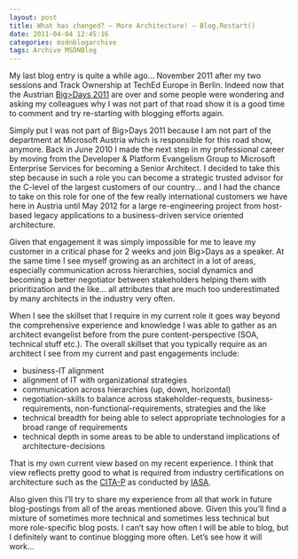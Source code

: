 ```yaml
---
layout: post
title: What has changed? – More Architecture! – Blog.Restart()
date: 2011-04-04 12:45:16
categories: msdnblogarchive
tags: Archive MSDNBlog
---
```


My last blog entry is quite a while ago… November 2011 after my two sessions and Track Ownership at TechEd Europe in Berlin. Indeed now that the Austrian [Big>Days 2011](http://www.microsoft.com/austria/bigdays) are over and some people were wondering and asking my colleagues why I was not part of that road show it is a good time to comment and try re-starting with blogging efforts again.

 Simply put I was not part of Big>Days 2011 because I am not part of the department at Microsoft Austria which is responsible for this road show, anymore. Back in June 2010 I made the next step in my professional career by moving from the Developer & Platform Evangelism Group to Microsoft Enterprise Services for becoming a Senior Architect. I decided to take this step because in such a role you can become a strategic trusted advisor for the C-level of the largest customers of our country… and I had the chance to take on this role for one of the few really international customers we have here in Austria until May 2012 for a large re-engineering project from host-based legacy applications to a business-driven service oriented architecture.

 Given that engagement it was simply impossible for me to leave my customer in a critical phase for 2 weeks and join Big>Days as a speaker. At the same time I see myself growing as an architect in a lot of areas, especially communication across hierarchies, social dynamics and becoming a better negotiator between stakeholders helping them with prioritization and the like… all attributes that are much too underestimated by many architects in the industry very often.

 When I see the skillset that I require in my current role it goes way beyond the comprehensive experience and knowledge I was able to gather as an architect evangelist before from the pure content-perspective (SOA, technical stuff etc.). The overall skillset that you typically require as an architect I see from my current and past engagements include:

 - business-IT alignment   
- alignment of IT with organizational strategies   
- communication across hierarchies (up, down, horizontal)   
- negotiation-skills to balance across stakeholder-requests, business-requirements, non-functional-requirements, strategies and the like   
- technical breadth for being able to select appropriate technologies for a broad range of requirements   
- technical depth in some areas to be able to understand implications of architecture-decisions

 That is my own current view based on my recent experience. I think that view reflects pretty good to what is required from industry certifications on architecture such as the [CITA-P](http://www.iasaglobal.org/iasa/Certification.asp?SnID=1651338139) as conducted by [IASA](http://www.iasaglobal.org/iasa/default.asp).

 Also given this I’ll try to share my experience from all that work in future blog-postings from all of the areas mentioned above. Given this you’ll find a mixture of sometimes more technical and sometimes less technical but more role-specific blog posts. I can’t say how often I will be able to blog, but I definitely want to continue blogging more often. Let’s see how it will work…



